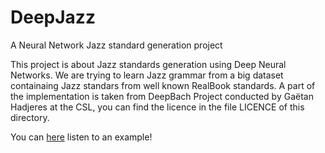 # DeepJazz
A Neural Network Jazz standard generation project


This project is about Jazz standards generation using Deep Neural Networks.
We are trying to learn Jazz grammar from a big dataset containaing Jazz standars from well known RealBook standards. 
A part of the implementation is taken from DeepBach Project conducted by Gaëtan Hadjeres at the CSL, you can find the licence in the file LICENCE of this directory.

You can [here](https://soundcloud.com/adrien-spirou/deepjazz-example) listen to an example!
